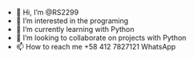 - 👋 Hi, I’m @RS2299
- 👀 I’m interested in  the programing
- 🌱 I’m currently learning  with Python
- 💞️ I’m looking to collaborate on  projects with Python
- 📫 How to reach me +58 412 7827121 WhatsApp

<!---
RS2299/RS2299 is a ✨ special ✨ repository because its `README.md` (this file) appears on your GitHub profile.
You can click the Preview link to take a look at your changes.
--->
